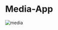 # Media-App
 
![media](https://github.com/kh-mahmoud/Media-App/assets/97807779/37f8e505-144e-4a7a-9f0f-8d1d02a15e1b)
